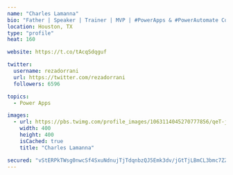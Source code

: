 ```yaml
---
name: "Charles Lamanna"
bio: "Father | Speaker | Trainer | MVP | #PowerApps & #PowerAutomate Community Super User | YouTuber Right-pointing triangle http://youtube.com/c/rezadorrani | Learn - Share - Clockwise rightwards and leftwards open circle arrows"
location: Houston, TX
type: "profile"
heat: 160

website: https://t.co/tAcqSdqguf

twitter:
  username: rezadorrani
  url: https://twitter.com/rezadorrani
  followers: 6596

topics:
  - Power Apps

images:
  - url: https://pbs.twimg.com/profile_images/1063114045270777856/qeT-jpWr_400x400.jpg
    width: 400
    height: 400
    isCached: true
    title: "Charles Lamanna"

secured: "vStERPkTWsg0nwcSf4SxuNdnujTjTdqnbzQJ5Emk3dv/jGtTjLBmCL3bmc7ZZDfYZwjz5SspOSP/CSK+h7Uz27/GwuNESv6hwVKlXAj9uF5MJR0QBTo5dGx9UPq9us+v7nh+qWBozz5w9KL9z7i9Rg3i1jmMFYNznVHDWhXpsNGzhOnkJkcF/sUTBA3VoP4LK98JiUn2NqmA5cPhrcQ1cLUcJyGSj0JOAYghpV045+fWep18IXJMtBqltaXDJlc4pULuu2rOWcXr166nyBRX7dTn/LQ8acoVOwlm1kGAAtK+L/y72qAFSiEUP8D/0Js6up7fCDkKKMoS0boIvgb1QIHDP3hJmtCgbr3ZaX43Q+yczpNqnh0ZoTOewLCOQU13qw6ZMM31Swhx4JS9vY9pp2fo1q14Pi5DjL8n5ZknyEw=;igx10M3kPchTF69N0JtyYw=="
---
```


